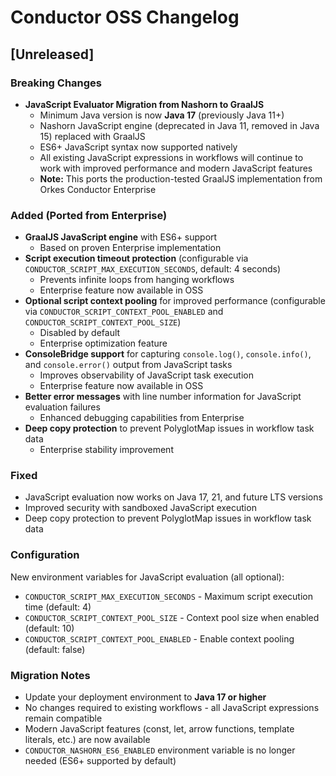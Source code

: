 # Conductor OSS Changelog

## [Unreleased]

### Breaking Changes
- **JavaScript Evaluator Migration from Nashorn to GraalJS**
  - Minimum Java version is now **Java 17** (previously Java 11+)
  - Nashorn JavaScript engine (deprecated in Java 11, removed in Java 15) replaced with GraalJS
  - ES6+ JavaScript syntax now supported natively
  - All existing JavaScript expressions in workflows will continue to work with improved performance and modern JavaScript features
  - **Note:** This ports the production-tested GraalJS implementation from Orkes Conductor Enterprise

### Added (Ported from Enterprise)
- **GraalJS JavaScript engine** with ES6+ support
  - Based on proven Enterprise implementation
- **Script execution timeout protection** (configurable via `CONDUCTOR_SCRIPT_MAX_EXECUTION_SECONDS`, default: 4 seconds)
  - Prevents infinite loops from hanging workflows
  - Enterprise feature now available in OSS
- **Optional script context pooling** for improved performance (configurable via `CONDUCTOR_SCRIPT_CONTEXT_POOL_ENABLED` and `CONDUCTOR_SCRIPT_CONTEXT_POOL_SIZE`)
  - Disabled by default
  - Enterprise optimization feature
- **ConsoleBridge support** for capturing `console.log()`, `console.info()`, and `console.error()` output from JavaScript tasks
  - Improves observability of JavaScript task execution
  - Enterprise feature now available in OSS
- **Better error messages** with line number information for JavaScript evaluation failures
  - Enhanced debugging capabilities from Enterprise
- **Deep copy protection** to prevent PolyglotMap issues in workflow task data
  - Enterprise stability improvement

### Fixed
- JavaScript evaluation now works on Java 17, 21, and future LTS versions
- Improved security with sandboxed JavaScript execution
- Deep copy protection to prevent PolyglotMap issues in workflow task data

### Configuration
New environment variables for JavaScript evaluation (all optional):
- `CONDUCTOR_SCRIPT_MAX_EXECUTION_SECONDS` - Maximum script execution time (default: 4)
- `CONDUCTOR_SCRIPT_CONTEXT_POOL_SIZE` - Context pool size when enabled (default: 10)
- `CONDUCTOR_SCRIPT_CONTEXT_POOL_ENABLED` - Enable context pooling (default: false)

### Migration Notes
- Update your deployment environment to **Java 17 or higher**
- No changes required to existing workflows - all JavaScript expressions remain compatible
- Modern JavaScript features (const, let, arrow functions, template literals, etc.) are now available
- `CONDUCTOR_NASHORN_ES6_ENABLED` environment variable is no longer needed (ES6+ supported by default)
